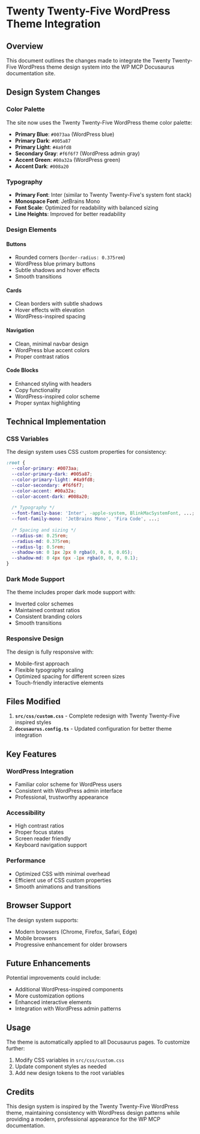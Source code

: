 # Twenty Twenty-Five WordPress Theme Integration

## Overview

This document outlines the changes made to integrate the Twenty Twenty-Five WordPress theme design system into the WP MCP Docusaurus documentation site.

## Design System Changes

### Color Palette

The site now uses the Twenty Twenty-Five WordPress theme color palette:

- **Primary Blue**: `#0073aa` (WordPress blue)
- **Primary Dark**: `#005a87`
- **Primary Light**: `#4a9fd8`
- **Secondary Gray**: `#f6f6f7` (WordPress admin gray)
- **Accent Green**: `#00a32a` (WordPress green)
- **Accent Dark**: `#008a20`

### Typography

- **Primary Font**: Inter (similar to Twenty Twenty-Five's system font stack)
- **Monospace Font**: JetBrains Mono
- **Font Scale**: Optimized for readability with balanced sizing
- **Line Heights**: Improved for better readability

### Design Elements

#### Buttons
- Rounded corners (`border-radius: 0.375rem`)
- WordPress blue primary buttons
- Subtle shadows and hover effects
- Smooth transitions

#### Cards
- Clean borders with subtle shadows
- Hover effects with elevation
- WordPress-inspired spacing

#### Navigation
- Clean, minimal navbar design
- WordPress blue accent colors
- Proper contrast ratios

#### Code Blocks
- Enhanced styling with headers
- Copy functionality
- WordPress-inspired color scheme
- Proper syntax highlighting

## Technical Implementation

### CSS Variables

The design system uses CSS custom properties for consistency:

```css
:root {
  --color-primary: #0073aa;
  --color-primary-dark: #005a87;
  --color-primary-light: #4a9fd8;
  --color-secondary: #f6f6f7;
  --color-accent: #00a32a;
  --color-accent-dark: #008a20;
  
  /* Typography */
  --font-family-base: 'Inter', -apple-system, BlinkMacSystemFont, ...;
  --font-family-mono: 'JetBrains Mono', 'Fira Code', ...;
  
  /* Spacing and sizing */
  --radius-sm: 0.25rem;
  --radius-md: 0.375rem;
  --radius-lg: 0.5rem;
  --shadow-sm: 0 1px 2px 0 rgba(0, 0, 0, 0.05);
  --shadow-md: 0 4px 6px -1px rgba(0, 0, 0, 0.1);
}
```

### Dark Mode Support

The theme includes proper dark mode support with:
- Inverted color schemes
- Maintained contrast ratios
- Consistent branding colors
- Smooth transitions

### Responsive Design

The design is fully responsive with:
- Mobile-first approach
- Flexible typography scaling
- Optimized spacing for different screen sizes
- Touch-friendly interactive elements

## Files Modified

1. **`src/css/custom.css`** - Complete redesign with Twenty Twenty-Five inspired styles
2. **`docusaurus.config.ts`** - Updated configuration for better theme integration

## Key Features

### WordPress Integration
- Familiar color scheme for WordPress users
- Consistent with WordPress admin interface
- Professional, trustworthy appearance

### Accessibility
- High contrast ratios
- Proper focus states
- Screen reader friendly
- Keyboard navigation support

### Performance
- Optimized CSS with minimal overhead
- Efficient use of CSS custom properties
- Smooth animations and transitions

## Browser Support

The design system supports:
- Modern browsers (Chrome, Firefox, Safari, Edge)
- Mobile browsers
- Progressive enhancement for older browsers

## Future Enhancements

Potential improvements could include:
- Additional WordPress-inspired components
- More customization options
- Enhanced interactive elements
- Integration with WordPress admin patterns

## Usage

The theme is automatically applied to all Docusaurus pages. To customize further:

1. Modify CSS variables in `src/css/custom.css`
2. Update component styles as needed
3. Add new design tokens to the root variables

## Credits

This design system is inspired by the Twenty Twenty-Five WordPress theme, maintaining consistency with WordPress design patterns while providing a modern, professional appearance for the WP MCP documentation. 